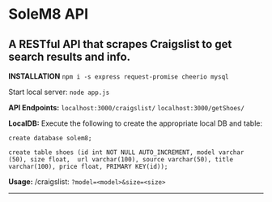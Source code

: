 # SoleM8 API
A RESTful API that scrapes Craigslist to get search results and info.
---
**INSTALLATION**
`npm i -s express request-promise cheerio mysql`

Start local server:
`node app.js`

**API Endpoints:** 
`localhost:3000/craigslist/`
`localhost:3000/getShoes/`

**LocalDB:**
Execute the following to create the appropriate local DB and table:

`create database solem8;`

`create table shoes (id int NOT NULL AUTO_INCREMENT, model varchar (50), size float,  url varchar(100), source varchar(50), title varchar(100), price float, PRIMARY KEY(id));`

**Usage:** 
/craigslist: `?model=<model>&size=<size>`

---

